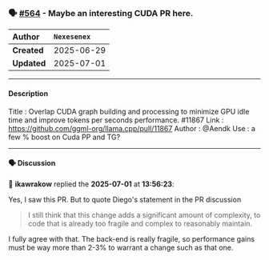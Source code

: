 ### 🗣️ [#564](https://github.com/ikawrakow/ik_llama.cpp/discussions/564) - Maybe an interesting CUDA PR here.

| **Author** | `Nexesenex` |
| :--- | :--- |
| **Created** | 2025-06-29 |
| **Updated** | 2025-07-01 |

---

#### Description

Title : Overlap CUDA graph building and processing to minimize GPU idle time and improve tokens per seconds performance.
#11867
Link : https://github.com/ggml-org/llama.cpp/pull/11867
Author : @Aendk
Use : a few % boost on Cuda PP and TG?

---

#### 🗣️ Discussion

👤 **ikawrakow** replied the **2025-07-01** at **13:56:23**:<br>

Yes, I saw this PR. But to quote Diego's statement in the PR discussion

> I still think that this change adds a significant amount of complexity, to code that is already too fragile and complex to reasonably maintain. 

I fully agree with that. The back-end is really fragile, so performance gains must be way more than 2-3% to warrant a change such as that one.